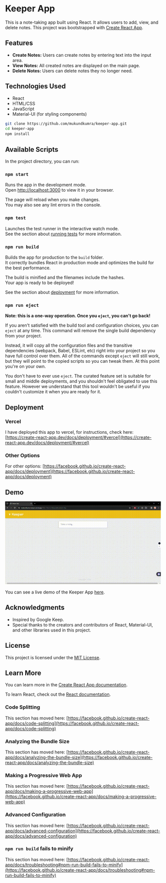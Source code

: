 # Keeper App

This is a note-taking app built using React. It allows users to add, view, and delete notes. This project was bootstrapped with [Create React App](https://github.com/facebook/create-react-app).

## Features

- **Create Notes:** Users can create notes by entering text into the input area.
- **View Notes:** All created notes are displayed on the main page.
- **Delete Notes:** Users can delete notes they no longer need.

## Technologies Used

- React
- HTML/CSS
- JavaScript
- Material-UI (for styling components)

```bash
git clone https://github.com/mukundkumra/keeper-app.git
cd keeper-app
npm install
```

## Available Scripts

In the project directory, you can run:

### `npm start`

Runs the app in the development mode.\
Open [http://localhost:3000](http://localhost:3000) to view it in your browser.

The page will reload when you make changes.\
You may also see any lint errors in the console.

### `npm test`

Launches the test runner in the interactive watch mode.\
See the section about [running tests](https://facebook.github.io/create-react-app/docs/running-tests) for more information.

### `npm run build`

Builds the app for production to the `build` folder.\
It correctly bundles React in production mode and optimizes the build for the best performance.

The build is minified and the filenames include the hashes.\
Your app is ready to be deployed!

See the section about [deployment](https://facebook.github.io/create-react-app/docs/deployment) for more information.

### `npm run eject`

**Note: this is a one-way operation. Once you `eject`, you can't go back!**

If you aren't satisfied with the build tool and configuration choices, you can `eject` at any time. This command will remove the single build dependency from your project.

Instead, it will copy all the configuration files and the transitive dependencies (webpack, Babel, ESLint, etc) right into your project so you have full control over them. All of the commands except `eject` will still work, but they will point to the copied scripts so you can tweak them. At this point you're on your own.

You don't have to ever use `eject`. The curated feature set is suitable for small and middle deployments, and you shouldn't feel obligated to use this feature. However we understand that this tool wouldn't be useful if you couldn't customize it when you are ready for it.

## Deployment

### Vercel
I have deployed this app to vercel, for instructions, check here: [https://create-react-app.dev/docs/deployment/#vercel](https://create-react-app.dev/docs/deployment/#vercel)

### Other Options
For other options: [https://facebook.github.io/create-react-app/docs/deployment](https://facebook.github.io/create-react-app/docs/deployment)

## Demo

![demo](img/demo.gif)

You can see a live demo of the Keeper App [here](https://mukundkumra-keeper.vercel.app/).

## Acknowledgments
- Inspired by Google Keep.
- Special thanks to the creators and contributors of React, Material-UI, and other libraries used in this project.

## License

This project is licensed under the [MIT License](LICENSE).

## Learn More

You can learn more in the [Create React App documentation](https://facebook.github.io/create-react-app/docs/getting-started).

To learn React, check out the [React documentation](https://reactjs.org/).

### Code Splitting

This section has moved here: [https://facebook.github.io/create-react-app/docs/code-splitting](https://facebook.github.io/create-react-app/docs/code-splitting)

### Analyzing the Bundle Size

This section has moved here: [https://facebook.github.io/create-react-app/docs/analyzing-the-bundle-size](https://facebook.github.io/create-react-app/docs/analyzing-the-bundle-size)

### Making a Progressive Web App

This section has moved here: [https://facebook.github.io/create-react-app/docs/making-a-progressive-web-app](https://facebook.github.io/create-react-app/docs/making-a-progressive-web-app)

### Advanced Configuration

This section has moved here: [https://facebook.github.io/create-react-app/docs/advanced-configuration](https://facebook.github.io/create-react-app/docs/advanced-configuration)

### `npm run build` fails to minify

This section has moved here: [https://facebook.github.io/create-react-app/docs/troubleshooting#npm-run-build-fails-to-minify](https://facebook.github.io/create-react-app/docs/troubleshooting#npm-run-build-fails-to-minify)